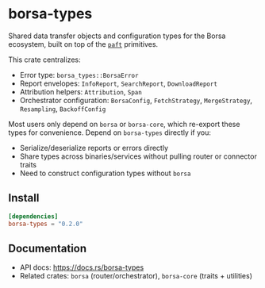 # borsa-types

Shared data transfer objects and configuration types for the Borsa ecosystem, built on top of the [`paft`](https://github.com/paft-rs/paft) primitives.

This crate centralizes:
- Error type: `borsa_types::BorsaError`
- Report envelopes: `InfoReport`, `SearchReport`, `DownloadReport`
- Attribution helpers: `Attribution`, `Span`
- Orchestrator configuration: `BorsaConfig`, `FetchStrategy`, `MergeStrategy`, `Resampling`, `BackoffConfig`

Most users only depend on `borsa` or `borsa-core`, which re-export these types for convenience. Depend on `borsa-types` directly if you:
- Serialize/deserialize reports or errors directly
- Share types across binaries/services without pulling router or connector traits
- Need to construct configuration types without `borsa`

## Install

```toml
[dependencies]
borsa-types = "0.2.0"
```

## Documentation

- API docs: https://docs.rs/borsa-types
- Related crates: `borsa` (router/orchestrator), `borsa-core` (traits + utilities)

